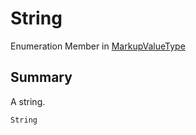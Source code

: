 # String

Enumeration Member in [MarkupValueType](broken-reference)

## Summary

A string.

```csharp
String
```
